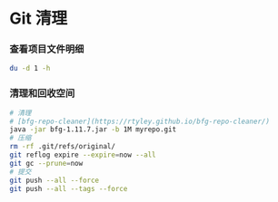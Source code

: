 Git 清理
===

### 查看项目文件明细

```bash
du -d 1 -h
```

### 清理和回收空间

```bash
# 清理
# [bfg-repo-cleaner](https://rtyley.github.io/bfg-repo-cleaner/)
java -jar bfg-1.11.7.jar -b 1M myrepo.git
# 压缩
rm -rf .git/refs/original/
git reflog expire --expire=now --all
git gc --prune=now
# 提交
git push --all --force
git push --all --tags --force
```

